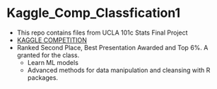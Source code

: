 # Kaggle_Comp_Classfication1
- This repo contains files from UCLA 101c Stats Final Project
- [KAGGLE COMPETITION]()
- Ranked Second Place, Best Presentation Awarded and Top 6%. A granted for the class. 
    - Learn ML models
    - Advanced methods for data manipulation and cleansing with R packages. 

